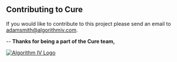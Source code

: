 ## Contributing to Cure
If you would like to contribute to this project please send an email to [adamsmith@algorithmiv.com](mailto:adamsmith@algorithmiv.com).


--
**Thanks for being a part of the Cure team,**

<a href="http://www.algorithmiv.com/cure"><img src="http://www.algorithmiv.com/images/aIV-logo.png" alt="Algorithm IV Logo" /></a>